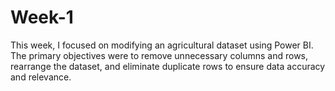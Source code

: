 # Week-1
This week, I focused on modifying an agricultural dataset using Power BI. The  primary objectives were to remove unnecessary columns and rows, rearrange  the dataset, and eliminate duplicate rows to ensure data accuracy and  relevance.
